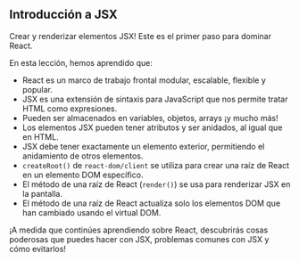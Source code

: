 ## Introducción a JSX

Crear y renderizar elementos JSX! Este es el primer paso para dominar React.

En esta lección, hemos aprendido que:

- React es un marco de trabajo frontal modular, escalable, flexible y popular.
- JSX es una extensión de sintaxis para JavaScript que nos permite tratar HTML como expresiones.
- Pueden ser almacenados en variables, objetos, arrays ¡y mucho más!
- Los elementos JSX pueden tener atributos y ser anidados, al igual que en HTML.
- JSX debe tener exactamente un elemento exterior, permitiendo el anidamiento de otros elementos.
- `createRoot()` de `react-dom/client` se utiliza para crear una raíz de React en un elemento DOM específico.
- El método de una raíz de React (`render()`) se usa para renderizar JSX en la pantalla.
- El método de una raíz de React actualiza solo los elementos DOM que han cambiado usando el virtual DOM.

¡A medida que continúes aprendiendo sobre React, descubrirás cosas poderosas que puedes hacer con JSX, problemas comunes con JSX y cómo evitarlos!
